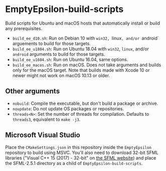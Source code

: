 # EmptyEpsilon-build-scripts

Build scripts for Ubuntu and macOS hosts that automatically install or build
any prerequisites.

-   `build_ee_d10.sh`: Run on Debian 10 with `win32, `linux`, and/or `android`
    arguements to build for those targets.
-   `build_ee_u1804.sh`: Run on Ubuntu 18.04 with `win32`, `linux`, and/or
    `android` arguments to build for those targets.
-   `build_ee_u1604.sh`: Run on Ubuntu 16.04, same options.
-   `build_ee_macos.sh`: Run on macOS. Does not take arguments and builds
    only for the macOS target. Note that builds made with Xcode 10 or newer
    might not work on macOS 10.13 or older.

## Other arguments

-   `nobuild`: Compile the executable, but don't build a package or archive.
-   `noupdate`: Do not update OS packages or repositories.
-   `threads<N>`: Set the number of threads for compilation. Defaults to
    `threads3`, equivalent to `make -j3`.

## Microsoft Visual Studio

Place the `CMakeSettings.json` in this repository inside the `EmptyEpsilon`
repository to build using MSVC. You'll also need to download 32-bit SFML
libraries ("Visual C++ 15 (2017) - 32-bit" on [the SFML website](https://www.sfml-dev.org/download/sfml/2.5.1/))
and place the SFML-2.5.1 directory as a child of `EmptyEpsilon-build-scripts`.
